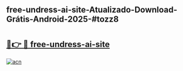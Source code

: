 ## free-undress-ai-site-Atualizado-Download-Grátis-Android-2025-#tozz8

# <h2><a href="https://ainizakaria.my?title=free-undress-ai-site&ref=20M">🔗👉 🔴 free-undress-ai-site</a></h2>

[![acn](https://github.com/user-attachments/assets/0f9c940e-d8b0-45ae-aac7-cd30a18b3e1c)](https://ainizakaria.my?title=free-undress-ai-site&ref=20M)

